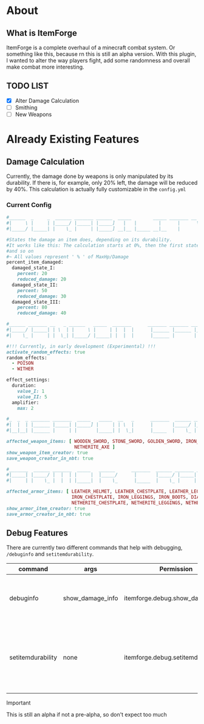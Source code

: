# About

## What is ItemForge
ItemForge is a complete overhaul of a minecraft combat system.
Or something like this, because rn this
is still an alpha version.
With this plugin, I wanted to alter the way players fight, add some randomness
and overall make combat more interesting.

## TODO LIST
- [x] Alter Damage Calculation
- [ ] Smithing
- [ ] New Weapons

# Already Existing Features

## Damage Calculation
Currently, the damage done by weapons is only manipulated by its durability.
If there is, for example, only 20% left, the damage will be reduced by 40%.
This calculation is actually
fully customizable in the `config.yml`

### Current Config
```ruby
#______  _     _  ______ _______ ______  _____        _____ _______ __   __
#|     \ |     | |_____/ |_____| |_____]   |   |        |      |      \_/
#|_____/ |_____| |    \_ |     | |_____] __|__ |_____ __|__    |       |

#States the damage an item does, depending on its durability.
#It works like this: The calculation starts at 0%, then the first state ends, for example, at 20%,
#and so on
#~ All values represent ' % ' of MaxHp/Damage
percent_item_damaged:
  damaged_state_I:
    percent: 20
    reduced_damage: 20
  damaged_state_II:
    percent: 50
    reduced_damage: 30
  damaged_state_III:
    percent: 80
    reduced_damage: 40

#______ _______ __   _ ______   _____  _______      _______ _______ _______ _______ _______ _______ _______
#|_____/ |_____| | \  | |     \ |     | |  |  |      |______ |______ |______ |______ |          |    |______
#|    \_ |     | |  \_| |_____/ |_____| |  |  |      |______ |       |       |______ |_____     |    ______|

#!!! Currently, in early development (Experimental) !!!
activate_random_effects: true
random_effects:
  - POISON
  - WITHER

effect_settings:
  duration:
    value_I: 1
    value_II: 5
  amplifier:
    max: 2

#_  _  _ _______ _______  _____   _____  __   _      _______  ______ _______ _______ _______ _____ __   _  ______
#|  |  | |______ |_____| |_____] |     | | \  |      |       |_____/ |_____| |______    |      |   | \  | |  ____
#|__|__| |______ |     | |       |_____| |  \_|      |_____  |    \_ |     | |          |    __|__ |  \_| |_____|

affected_weapon_items: [ WOODEN_SWORD, STONE_SWORD, GOLDEN_SWORD, IRON_SWORD, DIAMOND_SWORD, NETHERITE_SWORD, WOODEN_AXE, STONE_AXE, GOLDEN_AXE, IRON_AXE, DIAMOND_AXE,
                         NETHERITE_AXE ]
show_weapon_item_creator: true
save_weapon_creator_in_nbt: true

#_______  ______ _______  _____   ______      _______  ______ _______ _______ _______ _____ __   _  ______
#|_____| |_____/ |  |  | |     |  |_____/      |       |_____/ |_____| |______    |      |   | \  | |  ____
#|     | |    \_ |  |  | |_____|  |    \_      |_____  |    \_ |     | |          |    __|__ |  \_| |_____|

affected_armor_items: [ LEATHER_HELMET, LEATHER_CHESTPLATE, LEATHER_LEGGINGS, LEATHER_BOOTS, GOLDEN_HELMET, GOLDEN_CHESTPLATE, GOLDEN_LEGGINGS, GOLDEN_BOOTS, IRON_HELMET,
                        IRON_CHESTPLATE, IRON_LEGGINGS, IRON_BOOTS, DIAMOND_HELMET, DIAMOND_CHESTPLATE, DIAMOND_LEGGINGS, DIAMOND_BOOTS, NETHERITE_HELMET,
                        NETHERITE_CHESTPLATE, NETHERITE_LEGGINGS, NETHERITE_BOOTS ]
show_armor_item_creator: true
save_armor_creator_in_nbt: true

```

## Debug Features
There are currently two different commands that help with debugging,
`/debuginfo` and `setitemdurability`.

| command           | args             | Permission                        | Features                                                                                |
|-------------------|------------------|-----------------------------------|-----------------------------------------------------------------------------------------|
| debuginfo         | show_damage_info | itemforge.debug.show_damage_info  | shows you various information like your current damage                                  |
| setitemdurability | none             | itemforge.debug.setitemdurability | pretty self explanatory (if no number is put in shows you the items current durability) |

> [!IMPORTANT]
> This is still an alpha if not a pre-alpha, so don't expect too much